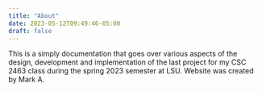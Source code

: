 ```yaml
---
title: "About"
date: 2023-05-12T09:49:46-05:00
draft: false 
---
```


This is a simply documentation that goes over various aspects of the design, development and implementation of the last project for my CSC 2463 class during the spring 2023 semester at LSU. Website was created by Mark A.

